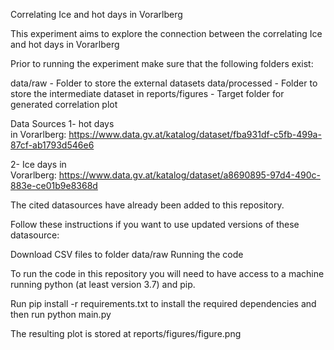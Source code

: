 Correlating Ice and hot days in Vorarlberg 

This experiment aims to explore the connection between the correlating Ice and hot days in Vorarlberg 

Prior to running the experiment make sure that the following folders exist:

data/raw - Folder to store the external datasets
data/processed - Folder to store the intermediate dataset in
reports/figures - Target folder for generated correlation plot

Data Sources
1- hot days in Vorarlberg: https://www.data.gv.at/katalog/dataset/fba931df-c5fb-499a-87cf-ab1793d546e6

2- Ice days in Vorarlberg: https://www.data.gv.at/katalog/dataset/a8690895-97d4-490c-883e-ce01b9e8368d

The cited datasources have already been added to this repository.

Follow these instructions if you want to use updated versions of these datasource:

Download CSV files to folder data/raw
Running the code

To run the code in this repository you will need to have access to a machine running python (at least version 3.7) and pip.

Run pip install -r requirements.txt to install the required dependencies and then run python main.py


The resulting plot is stored at reports/figures/figure.png

